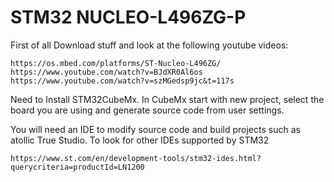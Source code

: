 # STM32 NUCLEO-L496ZG-P

First of all Download stuff and look at the following youtube videos:
```
https://os.mbed.com/platforms/ST-Nucleo-L496ZG/
https://www.youtube.com/watch?v=BJdXR0Al6os
https://www.youtube.com/watch?v=szMGedsp9jc&t=117s
```

Need to Install STM32CubeMx. In CubeMx start with new project, select the board you are using and generate source code from user settings.

You will need an IDE to modify source code and build projects
such as  atollic True Studio. To look for other IDEs supported by STM32
```
https://www.st.com/en/development-tools/stm32-ides.html?querycriteria=productId=LN1200
```
